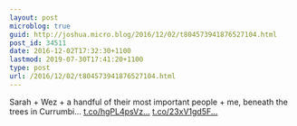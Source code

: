 ```yaml
---
layout: post
microblog: true
guid: http://joshua.micro.blog/2016/12/02/t804573941876527104.html
post_id: 34511
date: 2016-12-02T17:32:30+1100
lastmod: 2019-07-30T17:41:20+1100
type: post
url: /2016/12/02/t804573941876527104.html
---
```

Sarah + Wez + a handful of their most important people + me, beneath the trees in Currumbi… [t.co/hgPL4psVz...](https://t.co/hgPL4psVzg) [t.co/23xV1gd5F...](https://t.co/23xV1gd5FP)
